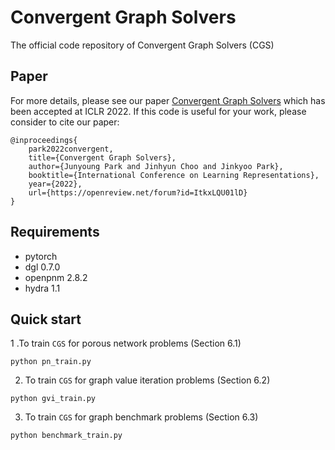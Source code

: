 # Convergent Graph Solvers

The official code repository of Convergent Graph Solvers (CGS)

## Paper
For more details, please see our paper [Convergent Graph Solvers](https://openreview.net/forum?id=ItkxLQU01lD) which has been accepted at ICLR 2022. 
If this code is useful for your work, please consider to cite our paper:
```
@inproceedings{
    park2022convergent,
    title={Convergent Graph Solvers},
    author={Junyoung Park and Jinhyun Choo and Jinkyoo Park},
    booktitle={International Conference on Learning Representations},
    year={2022},
    url={https://openreview.net/forum?id=ItkxLQU01lD}
}
```


## Requirements

- pytorch
- dgl 0.7.0
- openpnm 2.8.2
- hydra 1.1

## Quick start

1 .To train `CGS` for porous network problems (Section 6.1)

```console
python pn_train.py
```

2. To train `CGS` for graph value iteration problems (Section 6.2)

```console
python gvi_train.py
```

3. To train `CGS` for graph benchmark problems (Section 6.3)

```console
python benchmark_train.py
```



